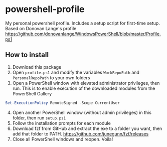 # powershell-profile
My personal powershell profile. Includes a setup script for first-time setup.
Based on Donovan Lange's profile https://github.com/donovanlange/WindowsPowerShell/blob/master/Profile.ps1

## How to install
1. Download this package
2. Open `profile.ps1` and modify the variables `WorkRepoPath` and `PersonalRepoPath` to your own folders
3. Open a PowerShell window with elevated administrator privileges, then run. This is to enable execution of the downloaded modules from the PowerShell Gallery
```ps1
Set-ExecutionPolicy RemoteSigned -Scope CurrentUser
```
4. Open another PowerShell window (without admin privileges) in this folder, then run `setup.ps1`
5. Follow the installation prompts for each module
6. Download fzf from GitHub and extract the exe to a folder you want, then add that folder to PATH. https://github.com/junegunn/fzf/releases
7. Close all PowerShell windows and reopen. Voila!
